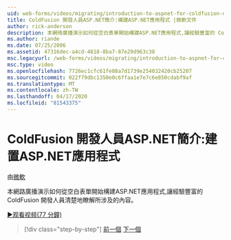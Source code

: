 ```yaml
---
uid: web-forms/videos/migrating/introduction-to-aspnet-for-coldfusion-developers-building-an-aspnet-application
title: ColdFusion 開發人員ASP.NET簡介:構建ASP.NET應用程式 |微軟文件
author: rick-anderson
description: 本網络廣播演示如何從空白表單開始構建ASP.NET應用程式,讓經驗豐富的 ColdFusion 開發人員清楚地瞭解其確切內容...
ms.author: riande
ms.date: 07/25/2006
ms.assetid: 47316dec-a4cd-4818-8ba7-87e29d963c38
msc.legacyurl: /web-forms/videos/migrating/introduction-to-aspnet-for-coldfusion-developers-building-an-aspnet-application
msc.type: video
ms.openlocfilehash: 7726ec1cfc61fe08a7d1739e254032420cb25207
ms.sourcegitcommit: 022f79dbc1350e0c6ffaa1e7e7c6e850cdabf9af
ms.translationtype: MT
ms.contentlocale: zh-TW
ms.lasthandoff: 04/17/2020
ms.locfileid: "81543375"
---
```

# <a name="introduction-to-aspnet-for-coldfusion-developers-building-an-aspnet-application"></a>ColdFusion 開發人員ASP.NET簡介:建置ASP.NET應用程式

由[微軟](https://github.com/microsoft)

本網路廣播演示如何從空白表單開始構建ASP.NET應用程式,讓經驗豐富的 ColdFusion 開發人員清楚地瞭解所涉及的內容。

[&#9654;观看视频(77 分鐘)](https://channel9.msdn.com/Blogs/ASP-NET-Site-Videos/introduction-to-aspnet-for-coldfusion-developers-building-an-aspnet-application)

> [!div class="step-by-step"]
> [前一個](intro-to-aspnet-for-coldfusion-developers-adding-aspnet-to-your-repertoire.md)
> [下一個](interop-between-php-and-the-windows-platform.md)
